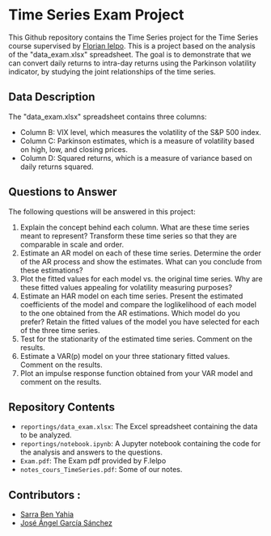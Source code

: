 # Time Series Exam Project


This Github repository contains the Time Series project for the Time Series course supervised by [Florian Ielpo](https://www.linkedin.com/in/florian-ielpo-9948b38/).
This is a project based on the analysis of the "data_exam.xlsx" spreadsheet. The goal is to demonstrate that we can convert daily returns to intra-day returns using the Parkinson volatility indicator, by studying the joint relationships of the time series.

## Data Description
The "data_exam.xlsx" spreadsheet contains three columns:
- Column B: VIX level, which measures the volatility of the S&P 500 index.
- Column C: Parkinson estimates, which is a measure of volatility based on high, low, and closing prices.
- Column D: Squared returns, which is a measure of variance based on daily returns squared.

## Questions to Answer
The following questions will be answered in this project:
1. Explain the concept behind each column. What are these time series meant to represent? Transform these time series so that they are comparable in scale and order.
2. Estimate an AR model on each of these time series. Determine the order of the AR process and show the estimates. What can you conclude from these estimations?
3. Plot the fitted values for each model vs. the original time series. Why are these fitted values appealing for volatility measuring purposes?
4. Estimate an HAR model on each time series. Present the estimated coefficients of the model and compare the loglikelihood of each model to the one obtained from the AR estimations. Which model do you prefer? Retain the fitted values of the model you have selected for each of the three time series.
5. Test for the stationarity of the estimated time series. Comment on the results.
6. Estimate a VAR(p) model on your three stationary fitted values. Comment on the results.
7. Plot an impulse response function obtained from your VAR model and comment on the results.

## Repository Contents
- `reportings/data_exam.xlsx`: The Excel spreadsheet containing the data to be analyzed.
- `reportings/notebook.ipynb`: A Jupyter notebook containing the code for the analysis and answers to the questions.
- `Exam.pdf`: The Exam pdf provided by F.Ielpo
- `notes_cours_TimeSeries.pdf`: Some of our notes.

## Contributors : 
- [Sarra Ben Yahia](https://github.com/sarrabenyahia)
- [José Ángel García Sánchez](https://github.com/JoseAngelGarciaSanchez)

